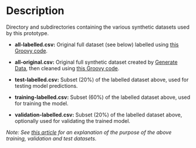 # Description
Directory and subdirectories containing the various synthetic datasets used by this prototype.

- __all-labelled.csv:__
Original full dataset (see below) labelled using [this Groovy code](https://github.com/Peter-Martin/mobile-subscribers/blob/master/prepare-data/src/Label.groovy).

- __all-original.csv:__
Original full synthetic dataset created by [Generate Data](http://generatedata.com/), then cleaned using [this Groovy code](https://github.com/Peter-Martin/mobile-subscribers/blob/master/prepare-data/src/Clean.groovy).

- __test-labelled.csv:__
Subset (20%) of the labelled dataset above, used for testing model predictions.

- __training-labelled.csv:__
Subset (60%) of the labelled dataset above, used for training the model.

- __validation-labelled.csv:__
Subset (20%) of the labelled dataset above, optionally used for validating the trained model.

_Note: See [this article](https://towardsdatascience.com/train-validation-and-test-sets-72cb40cba9e7) for an
explanation of the purpose of the above training, validation and test datasets._
